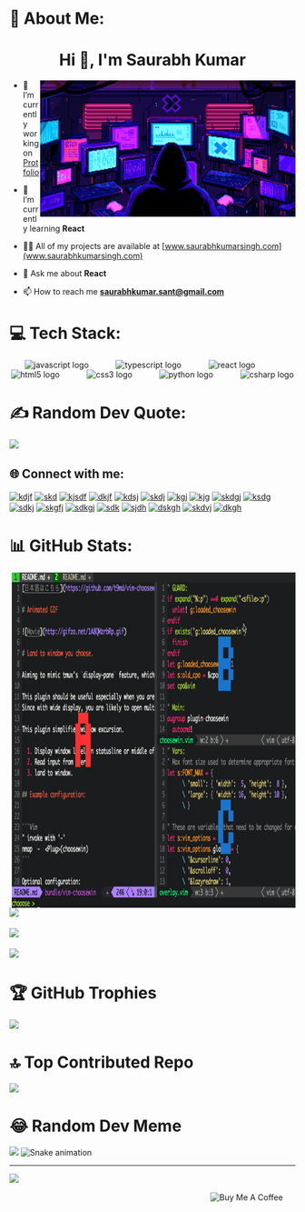 # 💫 About Me:

<h1 align="center">Hi 👋, I'm Saurabh Kumar</h1>

  <img align="right" alt="GIF" src="https://github.com/SaurabhKumarSingh01/test5/blob/main/photo.gif?raw=true" width="450" height="240" />

- 🔭 I’m currently working on [Protfolio](www.saurabhkumarsingh.com)

- 🌱 I’m currently learning **React**

- 👨‍💻 All of my projects are available at [www.saurabhkumarsingh.com](www.saurabhkumarsingh.com)

- 💬 Ask me about **React**

- 📫 How to reach me **saurabhkumar.sant@gmail.com**




# 💻 Tech Stack:
  
<div align="center">
  <img src="https://cdn.jsdelivr.net/gh/devicons/devicon/icons/javascript/javascript-plain.svg" height="60" alt="javascript logo"  />
  <img width="40" />
  <img src="https://cdn.jsdelivr.net/gh/devicons/devicon/icons/typescript/typescript-original.svg" height="60" alt="typescript logo"  />
  <img width="40" />
  <img src="https://cdn.jsdelivr.net/gh/devicons/devicon/icons/react/react-original-wordmark.svg" height="60" alt="react logo"  />
  <img width="40" />
  <img src="https://cdn.jsdelivr.net/gh/devicons/devicon/icons/html5/html5-original.svg" height="60" alt="html5 logo"  />
  <img width="40" />
  <img src="https://cdn.jsdelivr.net/gh/devicons/devicon/icons/css3/css3-original.svg" height="60" alt="css3 logo"  />
  <img width="40" />
  <img src="https://cdn.jsdelivr.net/gh/devicons/devicon/icons/python/python-original.svg" height="60" alt="python logo"  />
  <img width="40" />
  <img src="https://cdn.jsdelivr.net/gh/devicons/devicon/icons/csharp/csharp-original.svg" height="60" alt="csharp logo"  />
</div>




# ✍️ Random Dev Quote:

![](https://quotes-github-readme.vercel.app/api?type=horizontal&theme=radical)







## 🌐 Connect with me:

<p align="left">
<a href="https://codepen.io/kdjf" target="blank"><img align="center" src="https://raw.githubusercontent.com/rahuldkjain/github-profile-readme-generator/master/src/images/icons/Social/codepen.svg" alt="kdjf" height="30" width="60" /></a>
<a href="https://dev.to/skd" target="blank"><img align="center" src="https://raw.githubusercontent.com/rahuldkjain/github-profile-readme-generator/master/src/images/icons/Social/devto.svg" alt="skd" height="30" width="60" /></a>
<a href="https://twitter.com/kjsdf" target="blank"><img align="center" src="https://raw.githubusercontent.com/rahuldkjain/github-profile-readme-generator/master/src/images/icons/Social/twitter.svg" alt="kjsdf" height="30" width="60" /></a>
<a href="https://linkedin.com/in/dkjf" target="blank"><img align="center" src="https://raw.githubusercontent.com/rahuldkjain/github-profile-readme-generator/master/src/images/icons/Social/linked-in-alt.svg" alt="dkjf" height="30" width="60" /></a>
<a href="https://stackoverflow.com/users/kdsj" target="blank"><img align="center" src="https://raw.githubusercontent.com/rahuldkjain/github-profile-readme-generator/master/src/images/icons/Social/stack-overflow.svg" alt="kdsj" height="30" width="60" /></a>
<!-- <a href="https://codesandbox.com/dskfj" target="blank"><img align="center" src="https://raw.githubusercontent.com/rahuldkjain/github-profile-readme-generator/master/src/images/icons/Social/codesandbox.svg" alt="dskfj" height="30" width="60" /></a> -->
<!-- <a href="https://kaggle.com/dkj" target="blank"><img align="center" src="https://raw.githubusercontent.com/rahuldkjain/github-profile-readme-generator/master/src/images/icons/Social/kaggle.svg" alt="dkj" height="30" width="60" /></a> -->
<a href="https://fb.com/skdj" target="blank"><img align="center" src="https://raw.githubusercontent.com/rahuldkjain/github-profile-readme-generator/master/src/images/icons/Social/facebook.svg" alt="skdj" height="30" width="60" /></a>
<a href="https://instagram.com/kgj" target="blank"><img align="center" src="https://raw.githubusercontent.com/rahuldkjain/github-profile-readme-generator/master/src/images/icons/Social/instagram.svg" alt="kgj" height="30" width="60" /></a>
<!-- <a href="https://dribbble.com/sdkj" target="blank"><img align="center" src="https://raw.githubusercontent.com/rahuldkjain/github-profile-readme-generator/master/src/images/icons/Social/dribbble.svg" alt="sdkj" height="30" width="60" /></a> -->
<a href="https://www.behance.net/kjg" target="blank"><img align="center" src="https://raw.githubusercontent.com/rahuldkjain/github-profile-readme-generator/master/src/images/icons/Social/behance.svg" alt="kjg" height="30" width="60" /></a>
<a href="https://hashnode.com/skdgj" target="blank"><img align="center" src="https://raw.githubusercontent.com/rahuldkjain/github-profile-readme-generator/master/src/images/icons/Social/hashnode.svg" alt="skdgj" height="30" width="60" /></a>
<a href="https://medium.com/ksdg" target="blank"><img align="center" src="https://raw.githubusercontent.com/rahuldkjain/github-profile-readme-generator/master/src/images/icons/Social/medium.svg" alt="ksdg" height="30" width="60" /></a>
<a href="https://www.youtube.com/c/sdkj" target="blank"><img align="center" src="https://raw.githubusercontent.com/rahuldkjain/github-profile-readme-generator/master/src/images/icons/Social/youtube.svg" alt="sdkj" height="30" width="60" /></a>
<a href="https://www.codechef.com/users/skgfj" target="blank"><img align="center" src="https://cdn.jsdelivr.net/npm/simple-icons@3.1.0/icons/codechef.svg" alt="skgfj" height="30" width="60" /></a>
<a href="https://www.hackerrank.com/sdkgj" target="blank"><img align="center" src="https://raw.githubusercontent.com/rahuldkjain/github-profile-readme-generator/master/src/images/icons/Social/hackerrank.svg" alt="sdkgj" height="30" width="60" /></a>
<!-- <a href="https://codeforces.com/profile/qksdsgj" target="blank"><img align="center" src="https://raw.githubusercontent.com/rahuldkjain/github-profile-readme-generator/master/src/images/icons/Social/codeforces.svg" alt="qksdsgj" height="30" width="60" /></a> -->
<a href="https://www.leetcode.com/sdk" target="blank"><img align="center" src="https://raw.githubusercontent.com/rahuldkjain/github-profile-readme-generator/master/src/images/icons/Social/leet-code.svg" alt="sdk" height="30" width="60" /></a>
<a href="https://www.hackerearth.com/sjdh" target="blank"><img align="center" src="https://raw.githubusercontent.com/rahuldkjain/github-profile-readme-generator/master/src/images/icons/Social/hackerearth.svg" alt="sjdh" height="30" width="60" /></a>
<a href="https://auth.geeksforgeeks.org/user/dskgh" target="blank"><img align="center" src="https://raw.githubusercontent.com/rahuldkjain/github-profile-readme-generator/master/src/images/icons/Social/geeks-for-geeks.svg" alt="dskgh" height="30" width="60" /></a>
<a href="https://www.topcoder.com/members/skdvj" target="blank"><img align="center" src="https://raw.githubusercontent.com/rahuldkjain/github-profile-readme-generator/master/src/images/icons/Social/topcoder.svg" alt="skdvj" height="30" width="60" /></a>
<a href="https://discord.gg/dkgh" target="blank"><img align="center" src="https://raw.githubusercontent.com/rahuldkjain/github-profile-readme-generator/master/src/images/icons/Social/discord.svg" alt="dkgh" height="30" width="60" /></a>
<!-- <a href="/dskhk" target="blank"><img align="center" src="https://raw.githubusercontent.com/rahuldkjain/github-profile-readme-generator/master/src/images/icons/Social/rss.svg" alt="dskhk" height="30" width="60" /></a> -->





# 📊 GitHub Stats:
<img align="right" alt="GIF" src="https://github.com/SaurabhKumarSingh01/test5/blob/main/photo1.gif?raw=true" width="500" height="590" />

![](https://github-readme-stats.vercel.app/api?username=SaurabhKrSing&theme=dark&hide_border=true&include_all_commits=true&count_private=true&card_width=500)</br></br>
![](https://github-readme-streak-stats.herokuapp.com/?user=SaurabhKrSing&theme=dark&hide_border=true&card_width=500)</br></br>
![](https://github-readme-stats.vercel.app/api/top-langs/?username=SaurabhKrSing&theme=dark&hide_border=true&include_all_commits=true&count_private=true&layout=compact&card_width=500)




# 🏆 GitHub Trophies
![](https://github-profile-trophy.vercel.app/?username=SaurabhKrSing&theme=radical&no-frame=true&no-bg=false&margin-w=4&card_width=500)




# 🔝 Top Contributed Repo
![](https://github-contributor-stats.vercel.app/api?username=SaurabhKrSing&limit=5&theme=nord&combine_all_yearly_contributions=true)




# 😂 Random Dev Meme
<img src='https://randommeme-five.vercel.app/' style="height: 400px;"/>



<img src="https://raw.githubusercontent.com/SaurabhKrSing/SaurabhKrSing/output/snake.svg" alt="Snake animation" />


---

[![](https://visitcount.itsvg.in/api?id=SaurabhKrSing&icon=0&color=1)](https://visitcount.itsvg.in)

<a href="https://www.buymeacoffee.com/SaurabhKrSing" target="_blank"><img src="https://cdn.buymeacoffee.com/buttons/v2/default-red.png" alt="Buy Me A Coffee" width="150" align="right" ></a>




